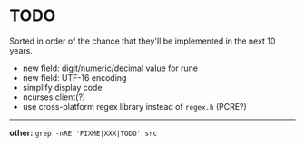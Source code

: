 # TODO

Sorted in order of the chance that they'll be implemented in the next 10
years.

- new field: digit/numeric/decimal value for rune
- new field: UTF-16 encoding
- simplify display code
- ncurses client(?)
- use cross-platform regex library instead of `regex.h` (PCRE?)

---

**other:** `grep -nRE 'FIXME|XXX|TODO' src`
